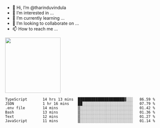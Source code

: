 - 👋 Hi, I’m @tharinduvindula
- 👀 I’m interested in ...
- 🌱 I’m currently learning ...
- 💞️ I’m looking to collaborate on ...
- 📫 How to reach me ...

<!---
tharinduvindula/tharinduvindula is a ✨ special ✨ repository because its `README.md` (this file) appears on your GitHub profile.
You can click the Preview link to take a look at your changes.
--->

<img height="180em" src="https://github-readme-stats.vercel.app/api?username=tharinduvindula&show_icons=true&hide_border=false&&count_private=true&include_all_commits=true" />


<!--START_SECTION:waka-->

```text
TypeScript       14 hrs 13 mins  █████████████████████▓░░░   86.59 %
JSON             1 hr 16 mins    ██░░░░░░░░░░░░░░░░░░░░░░░   07.79 %
.env file        14 mins         ▒░░░░░░░░░░░░░░░░░░░░░░░░   01.42 %
Bash             13 mins         ▒░░░░░░░░░░░░░░░░░░░░░░░░   01.36 %
Text             12 mins         ▒░░░░░░░░░░░░░░░░░░░░░░░░   01.27 %
JavaScript       11 mins         ▒░░░░░░░░░░░░░░░░░░░░░░░░   01.14 %
```

<!--END_SECTION:waka-->
